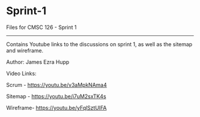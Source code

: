 # Sprint-1

Files for CMSC 126 - Sprint 1

----------------------------------------------------------------------------------------------

Contains Youtube links to the discussions on sprint 1, as well as the sitemap and wireframe.

Author: James Ezra Hupp

Video Links:

Scrum - https://youtu.be/v3aMpkNAma4

Sitemap - https://youtu.be/i7uM2sxTK4s

Wireframe- https://youtu.be/yFqlSztUIFA

